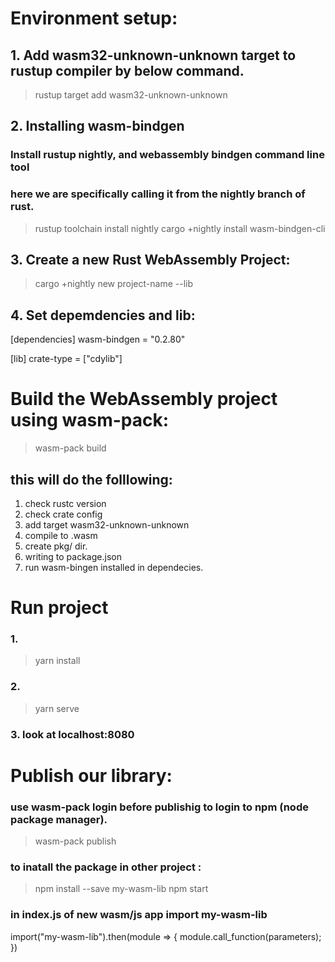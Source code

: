 # Environment setup:

## 1. Add wasm32-unknown-unknown target to rustup compiler by below command.

> rustup target add wasm32-unknown-unknown

## 2. Installing wasm-bindgen
### Install rustup nightly, and webassembly bindgen command line tool 
### here we are specifically calling it from the nightly branch of rust.

> rustup toolchain install nightly
> cargo +nightly install wasm-bindgen-cli

## 3. Create a new Rust WebAssembly Project:

> cargo +nightly new  project-name --lib

## 4. Set depemdencies and lib:

[dependencies]
wasm-bindgen = "0.2.80"

[lib]
crate-type = ["cdylib"]


# Build the WebAssembly project using wasm-pack:

> wasm-pack build

## this will do the folllowing:
1. check rustc version
2. check crate config
3. add target wasm32-unknown-unknown
4. compile to .wasm 
5. create pkg/ dir.
6. writing to package.json
7. run wasm-bingen installed in dependecies.


# Run project
### 1. 
> yarn install 
### 2. 
> yarn serve
### 3. look at localhost:8080

# Publish our library:

### use wasm-pack login before publishig to login to npm (node package manager).

> wasm-pack publish

### to inatall the package in other project :

> npm install --save my-wasm-lib
> npm start

### in index.js of new wasm/js app import my-wasm-lib 

import("my-wasm-lib").then(module => {
    module.call_function(parameters);
})




